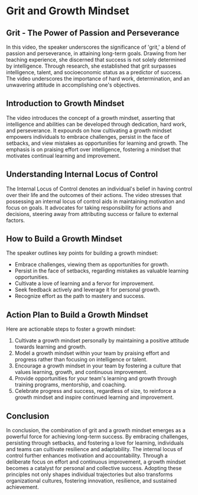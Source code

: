 # Grit and Growth Mindset

## Grit - The Power of Passion and Perseverance

In this video, the speaker underscores the significance of 'grit,' a blend of passion and perseverance, in attaining long-term goals. Drawing from her teaching experience, she discerned that success is not solely determined by intelligence. Through research, she established that grit surpasses intelligence, talent, and socioeconomic status as a predictor of success. The video underscores the importance of hard work, determination, and an unwavering attitude in accomplishing one's objectives.

## Introduction to Growth Mindset

The video introduces the concept of a growth mindset, asserting that intelligence and abilities can be developed through dedication, hard work, and perseverance. It expounds on how cultivating a growth mindset empowers individuals to embrace challenges, persist in the face of setbacks, and view mistakes as opportunities for learning and growth. The emphasis is on praising effort over intelligence, fostering a mindset that motivates continual learning and improvement.

## Understanding Internal Locus of Control

The Internal Locus of Control denotes an individual's belief in having control over their life and the outcomes of their actions. The video stresses that possessing an internal locus of control aids in maintaining motivation and focus on goals. It advocates for taking responsibility for actions and decisions, steering away from attributing success or failure to external factors.

## How to Build a Growth Mindset

The speaker outlines key points for building a growth mindset:

- Embrace challenges, viewing them as opportunities for growth.
- Persist in the face of setbacks, regarding mistakes as valuable learning opportunities.
- Cultivate a love of learning and a fervor for improvement.
- Seek feedback actively and leverage it for personal growth.
- Recognize effort as the path to mastery and success.

## Action Plan to Build a Growth Mindset

Here are actionable steps to foster a growth mindset:

1. Cultivate a growth mindset personally by maintaining a positive attitude towards learning and growth.
2. Model a growth mindset within your team by praising effort and progress rather than focusing on intelligence or talent.
3. Encourage a growth mindset in your team by fostering a culture that values learning, growth, and continuous improvement.
4. Provide opportunities for your team's learning and growth through training programs, mentorship, and coaching.
5. Celebrate progress and success, regardless of size, to reinforce a growth mindset and inspire continued learning and improvement.

## Conclusion

In conclusion, the combination of grit and a growth mindset emerges as a powerful force for achieving long-term success. By embracing challenges, persisting through setbacks, and fostering a love for learning, individuals and teams can cultivate resilience and adaptability. The internal locus of control further enhances motivation and accountability. Through a deliberate focus on effort and continuous improvement, a growth mindset becomes a catalyst for personal and collective success. Adopting these principles not only shapes individual trajectories but also transforms organizational cultures, fostering innovation, resilience, and sustained achievement.
